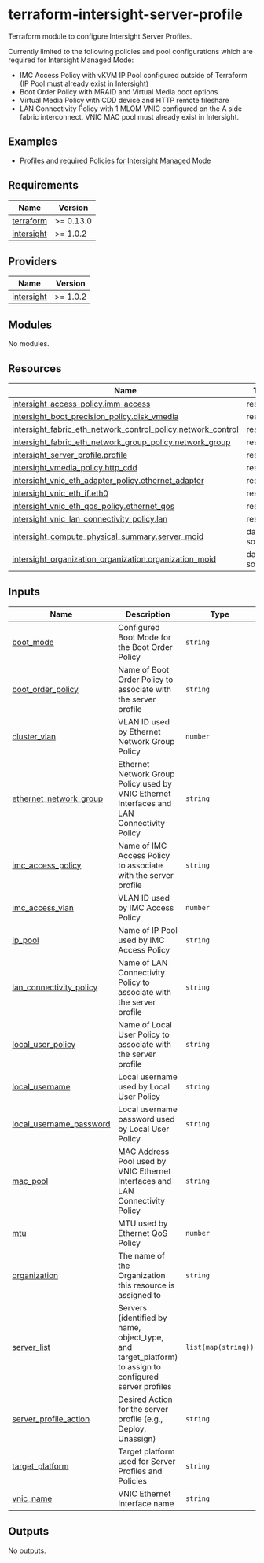 # terraform-intersight-server-profile
Terraform module to configure Intersight Server Profiles.

Currently limited to the following policies and pool configurations which are required for Intersight Managed Mode:
* IMC Access Policy with vKVM IP Pool configured outside of Terraform (IP Pool must already exist in Intersight)
* Boot Order Policy with MRAID and Virtual Media boot options
* Virtual Media Policy with CDD device and HTTP remote fileshare
* LAN Connectivity Policy with 1 MLOM VNIC configured on the A side fabric interconnect.  VNIC MAC pool must already exist in Intersight.

## Examples

* [Profiles and required Policies for Intersight Managed Mode](https://github.com/terraform-cisco-modules/terraform-intersight-server-profile/tree/main/examples/intersight-managed-mode)

<!-- BEGINNING OF PRE-COMMIT-TERRAFORM DOCS HOOK -->
## Requirements

| Name | Version |
|------|---------|
| <a name="requirement_terraform"></a> [terraform](#requirement\_terraform) | >= 0.13.0 |
| <a name="requirement_intersight"></a> [intersight](#requirement\_intersight) | >= 1.0.2 |

## Providers

| Name | Version |
|------|---------|
| <a name="provider_intersight"></a> [intersight](#provider\_intersight) | >= 1.0.2 |

## Modules

No modules.

## Resources

| Name | Type |
|------|------|
| [intersight_access_policy.imm_access](https://registry.terraform.io/providers/ciscodevnet/intersight/latest/docs/resources/access_policy) | resource |
| [intersight_boot_precision_policy.disk_vmedia](https://registry.terraform.io/providers/ciscodevnet/intersight/latest/docs/resources/boot_precision_policy) | resource |
| [intersight_fabric_eth_network_control_policy.network_control](https://registry.terraform.io/providers/ciscodevnet/intersight/latest/docs/resources/fabric_eth_network_control_policy) | resource |
| [intersight_fabric_eth_network_group_policy.network_group](https://registry.terraform.io/providers/ciscodevnet/intersight/latest/docs/resources/fabric_eth_network_group_policy) | resource |
| [intersight_server_profile.profile](https://registry.terraform.io/providers/ciscodevnet/intersight/latest/docs/resources/server_profile) | resource |
| [intersight_vmedia_policy.http_cdd](https://registry.terraform.io/providers/ciscodevnet/intersight/latest/docs/resources/vmedia_policy) | resource |
| [intersight_vnic_eth_adapter_policy.ethernet_adapter](https://registry.terraform.io/providers/ciscodevnet/intersight/latest/docs/resources/vnic_eth_adapter_policy) | resource |
| [intersight_vnic_eth_if.eth0](https://registry.terraform.io/providers/ciscodevnet/intersight/latest/docs/resources/vnic_eth_if) | resource |
| [intersight_vnic_eth_qos_policy.ethernet_qos](https://registry.terraform.io/providers/ciscodevnet/intersight/latest/docs/resources/vnic_eth_qos_policy) | resource |
| [intersight_vnic_lan_connectivity_policy.lan](https://registry.terraform.io/providers/ciscodevnet/intersight/latest/docs/resources/vnic_lan_connectivity_policy) | resource |
| [intersight_compute_physical_summary.server_moid](https://registry.terraform.io/providers/ciscodevnet/intersight/latest/docs/data-sources/compute_physical_summary) | data source |
| [intersight_organization_organization.organization_moid](https://registry.terraform.io/providers/ciscodevnet/intersight/latest/docs/data-sources/organization_organization) | data source |

## Inputs

| Name | Description | Type | Default | Required |
|------|-------------|------|---------|:--------:|
| <a name="input_boot_mode"></a> [boot\_mode](#input\_boot\_mode) | Configured Boot Mode for the Boot Order Policy | `string` | `"Legacy"` | no |
| <a name="input_boot_order_policy"></a> [boot\_order\_policy](#input\_boot\_order\_policy) | Name of Boot Order Policy to associate with the server profile | `string` | `null` | no |
| <a name="input_cluster_vlan"></a> [cluster\_vlan](#input\_cluster\_vlan) | VLAN ID used by Ethernet Network Group Policy | `number` | `null` | no |
| <a name="input_ethernet_network_group"></a> [ethernet\_network\_group](#input\_ethernet\_network\_group) | Ethernet Network Group Policy used by VNIC Ethernet Interfaces and LAN Connectivity Policy | `string` | `null` | no |
| <a name="input_imc_access_policy"></a> [imc\_access\_policy](#input\_imc\_access\_policy) | Name of IMC Access Policy to associate with the server profile | `string` | `null` | no |
| <a name="input_imc_access_vlan"></a> [imc\_access\_vlan](#input\_imc\_access\_vlan) | VLAN ID used by IMC Access Policy | `number` | `null` | no |
| <a name="input_ip_pool"></a> [ip\_pool](#input\_ip\_pool) | Name of IP Pool used by IMC Access Policy | `string` | `null` | no |
| <a name="input_lan_connectivity_policy"></a> [lan\_connectivity\_policy](#input\_lan\_connectivity\_policy) | Name of LAN Connectivity Policy to associate with the server profile | `string` | `null` | no |
| <a name="input_local_user_policy"></a> [local\_user\_policy](#input\_local\_user\_policy) | Name of Local User Policy to associate with the server profile | `string` | `null` | no |
| <a name="input_local_username"></a> [local\_username](#input\_local\_username) | Local username used by Local User Policy | `string` | `null` | no |
| <a name="input_local_username_password"></a> [local\_username\_password](#input\_local\_username\_password) | Local username password used by Local User Policy | `string` | `null` | no |
| <a name="input_mac_pool"></a> [mac\_pool](#input\_mac\_pool) | MAC Address Pool used by VNIC Ethernet Interfaces and LAN Connectivity Policy | `string` | `null` | no |
| <a name="input_mtu"></a> [mtu](#input\_mtu) | MTU used by Ethernet QoS Policy | `number` | `1500` | no |
| <a name="input_organization"></a> [organization](#input\_organization) | The name of the Organization this resource is assigned to | `string` | `"default"` | no |
| <a name="input_server_list"></a> [server\_list](#input\_server\_list) | Servers (identified by name, object\_type, and target\_platform) to assign to configured server profiles | `list(map(string))` | n/a | yes |
| <a name="input_server_profile_action"></a> [server\_profile\_action](#input\_server\_profile\_action) | Desired Action for the server profile (e.g., Deploy, Unassign) | `string` | `"No-op"` | no |
| <a name="input_target_platform"></a> [target\_platform](#input\_target\_platform) | Target platform used for Server Profiles and Policies | `string` | `"FIAttached"` | no |
| <a name="input_vnic_name"></a> [vnic\_name](#input\_vnic\_name) | VNIC Ethernet Interface name | `string` | `"eth0"` | no |

## Outputs

No outputs.
<!-- END OF PRE-COMMIT-TERRAFORM DOCS HOOK -->
 

